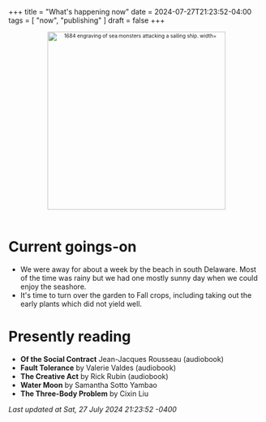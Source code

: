 +++
title = "What's happening now"
date = 2024-07-27T21:23:52-04:00
tags = [
    "now",
    "publishing"
]
draft = false
+++
<div align="center" style="font-size:x-small"><img src="https://milkfish08.s3.amazonaws.com/photo/blog/abovethefold/1684-untitled-engraving-of-sea-monsters-attacking-a-sailing-vessel-49fa31.jpg" alt="1684 engraving of sea monsters attacking a sailing ship. width="512" height="351" title="Sea monsters attacking a sailing ship" /></div><br clear="all" />

# Current goings-on

* We were away for about a week by the beach in south Delaware.
Most of the time was rainy but we had one mostly sunny day when we could enjoy the seashore.
* It's time to turn over the garden to Fall crops, including taking out the early plants which did not yield well.

# Presently reading

* __Of the Social Contract__ Jean-Jacques Rousseau (audiobook)
* __Fault Tolerance__ by Valerie Valdes (audiobook)
* __The Creative Act__ by Rick Rubin (audiobook)
* __Water Moon__ by Samantha Sotto Yambao
* __The Three-Body Problem__ by Cixin Liu

*Last updated at Sat, 27 July 2024 21:23:52 -0400*